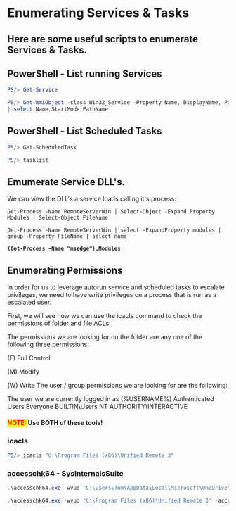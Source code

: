 # Enumerating Services & Tasks

## Here are some useful scripts to enumerate Services & Tasks.

## PowerShell - List running Services

```powershell
PS/> Get-Service
```

```powershell
PS/> Get-WmiObject -class Win32_Service -Property Name, DisplayName, PathName, StartMode | Where { $_.PathName -notlike "C:\Windows*" } 
| select Name,StartMode,PathName
```

## PowerShell - List Scheduled Tasks

```powershell
PS/> Get-ScheduledTask
```

```powershell
PS/> tasklist
```

## Emumerate Service DLL's.

We can view the DLL's a service loads calling it's process:

<pre class="language-powershell"><code class="lang-powershell">Get-Process -Name RemoteServerWin | Select-Object -Expand Property Modules | Select-Object FileName

Get-Process -Name RemoteServerWin | select -ExpandProperty modules | group -Property FileName | select name
<strong>
</strong><strong>(Get-Process -Name "msedge").Modules
</strong></code></pre>

## Enumerating Permissions

In order for us to leverage autorun service and scheduled tasks to escalate privileges, we need to have write privileges on a process that is run as a escalated user.&#x20;

First, we will see how we can use the icacls command to check the permissions of folder and file ACLs.

The permissions we are looking for on the folder are any one of the following three permissions:

(F) Full Control

&#x20;(M) Modify

&#x20;(W) Write The user / group permissions we are looking for are the following:

The user we are currently logged in as (%USERNAME%) Authenticated Users Everyone BUILTIN\Users NT AUTHORITY\INTERACTIVE

#### <mark style="color:red;">NOTE:</mark> Use BOTH of these tools!

### icacls

```powershell
PS/> icacls "C:\Program Files (x86)\Unified Remote 3"
```

### accesschk64 - SysInternalsSuite

```powershell
.\accesschk64.exe -wvud "C:\Users\Tom\AppData\Local\Microsoft\OneDrive" -accepteula

.\accesschk64.exe -wvud "C:\Program Files (x86)\Unified Remote 3" -accepteula
```
